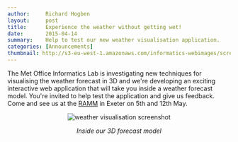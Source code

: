 ```yaml
---
author:     Richard Hogben
layout:     post
title:      Experience the weather without getting wet!
date:       2015-04-14
summary:    Help to test our new weather visualisation application.
categories: [Announcements]
thumbnail: http://s3-eu-west-1.amazonaws.com/informatics-webimages/screenshot-2015-03-25.jpg
---
```


The Met Office Informatics Lab is investigating new techniques for visualising the weather forecast in 3D and we're developing an exciting interactive web application that will take you inside a weather forecast model.
You're invited to help test the application and give us feedback. Come and see us at the [RAMM](http://www.rammuseum.org.uk) in Exeter on 5th and 12th May.
<div style="text-align:center">
        <img src="{{ site.image-bin }}screenshot-2015-03-25.jpg" alt="weather visualisation screenshot"/>
        <cite><p>Inside our 3D forecast model</p></cite>
</div>
